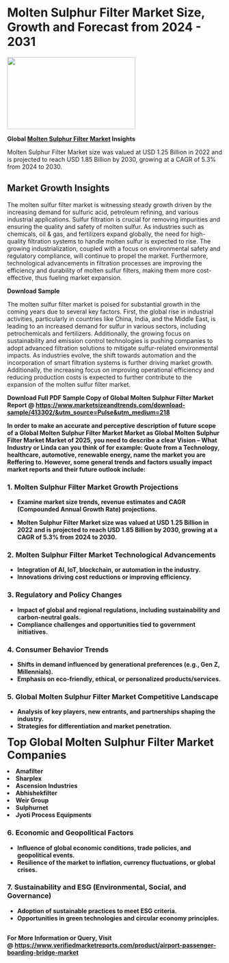 <H1>Molten Sulphur Filter Market Size, Growth and Forecast from 2024 - 2031</H1><img class="aligncenter size-medium wp-image-584254" src="https://thirdeyenews.in/wp-content/uploads/2024/09/Global-Market-Research-300x168.jpeg" alt="" width="300" height="168" /><p><strong>Global&nbsp;<a href="https://www.marketsizeandtrends.com/download-sample/413302/&amp;utm_source=Pulse&amp;utm_medium=218">Molten Sulphur Filter Market</a> Insights</strong></p><p>Molten Sulphur Filter Market size was valued at USD 1.25 Billion in 2022 and is projected to reach USD 1.85 Billion by 2030, growing at a CAGR of 5.3% from 2024 to 2030.</p><p><h2>Market Growth Insights</h2> <p>The molten sulfur filter market is witnessing steady growth driven by the increasing demand for sulfuric acid, petroleum refining, and various industrial applications. Sulfur filtration is crucial for removing impurities and ensuring the quality and safety of molten sulfur. As industries such as chemicals, oil & gas, and fertilizers expand globally, the need for high-quality filtration systems to handle molten sulfur is expected to rise. The growing industrialization, coupled with a focus on environmental safety and regulatory compliance, will continue to propel the market. Furthermore, technological advancements in filtration processes are improving the efficiency and durability of molten sulfur filters, making them more cost-effective, thus fueling market expansion.</p> <p><strong>Download Sample</strong></p> <p>The molten sulfur filter market is poised for substantial growth in the coming years due to several key factors. First, the global rise in industrial activities, particularly in countries like China, India, and the Middle East, is leading to an increased demand for sulfur in various sectors, including petrochemicals and fertilizers. Additionally, the growing focus on sustainability and emission control technologies is pushing companies to adopt advanced filtration solutions to mitigate sulfur-related environmental impacts. As industries evolve, the shift towards automation and the incorporation of smart filtration systems is further driving market growth. Additionally, the increasing focus on improving operational efficiency and reducing production costs is expected to further contribute to the expansion of the molten sulfur filter market.</p> <p><strong></p><p><span class=""><strong>Download Full PDF Sample Copy of Global Molten Sulphur Filter Market Report</strong> @ <a href="https://www.marketsizeandtrends.com/download-sample/413302/&amp;utm_source=Pulse&amp;utm_medium=218" target="_blank">https://www.marketsizeandtrends.com/download-sample/413302/&amp;utm_source=Pulse&amp;utm_medium=218</a></span></p><p>In order to make an accurate and perceptive description of future scope of a Global&nbsp;Molten Sulphur Filter Market Market as Global&nbsp;Molten Sulphur Filter Market Market of 2025, you need to describe a clear Vision &ndash; What Industry or Linda can you think of for example: Quote from a Technology, healthcare, automotive, renewable energy, name the market you are Reffering to. However, some general trends and factors usually impact market reports and their future outlook include:</p><h3>1.&nbsp;<strong>Molten Sulphur Filter Market Growth Projections</strong></h3><ul><li>Examine market size trends, revenue estimates and CAGR (Compounded Annual Growth Rate) projections.</li><li><p>Molten Sulphur Filter Market size was valued at USD 1.25 Billion in 2022 and is projected to reach USD 1.85 Billion by 2030, growing at a CAGR of 5.3% from 2024 to 2030.</p></li></ul><h3>2.&nbsp;<strong>Molten Sulphur Filter Market Technological Advancements</strong></h3><ul><li>Integration of AI, IoT, blockchain, or automation in the industry.</li><li>Innovations driving cost reductions or improving efficiency.</li></ul><h3>3.&nbsp;<strong>Regulatory and Policy Changes</strong></h3><ul><li>Impact of global and regional regulations, including sustainability and carbon-neutral goals.</li><li>Compliance challenges and opportunities tied to government initiatives.</li></ul><h3>4.&nbsp;<strong>Consumer Behavior Trends</strong></h3><ul><li>Shifts in demand influenced by generational preferences (e.g., Gen Z, Millennials).</li><li>Emphasis on eco-friendly, ethical, or personalized products/services.</li></ul><h3>5.&nbsp;<strong>Global Molten Sulphur Filter Market Competitive Landscape</strong></h3><ul><li>Analysis of key players, new entrants, and partnerships shaping the industry.</li><li>Strategies for differentiation and market penetration.</li></ul><p data-pm-slice="1 1 []"><span style="color: inherit; font-family: inherit; font-size: 25px;">Top Global Molten Sulphur Filter Market Companies</span></p><div class="" data-test-id=""><p><li>Amafilter</li><li> Sharplex</li><li> Ascension Industries</li><li> Abhishekfilter</li><li> Weir Group</li><li> Sulphurnet</li><li> Jyoti Process Equipments</li></p></div><h3>6.&nbsp;<strong>Economic and Geopolitical Factors</strong></h3><ul><li>Influence of global economic conditions, trade policies, and geopolitical events.</li><li>Resilience of the market to inflation, currency fluctuations, or global crises.</li></ul><h3>7.&nbsp;<strong>Sustainability and ESG (Environmental, Social, and Governance)</strong></h3><ul><li>Adoption of sustainable practices to meet ESG criteria.</li><li>Opportunities in green technologies and circular economy principles.</li></ul><h2><strong style="font-size: 14px;">For More Information or Query, Visit @&nbsp;</strong><a style="background-color: #ffffff; font-size: 14px;" href="https://www.marketsizeandtrends.com/report/molten-sulphur-filter-market/" target="_blank">https://www.verifiedmarketreports.com/product/airport-passenger-boarding-bridge-market</a></h2>
